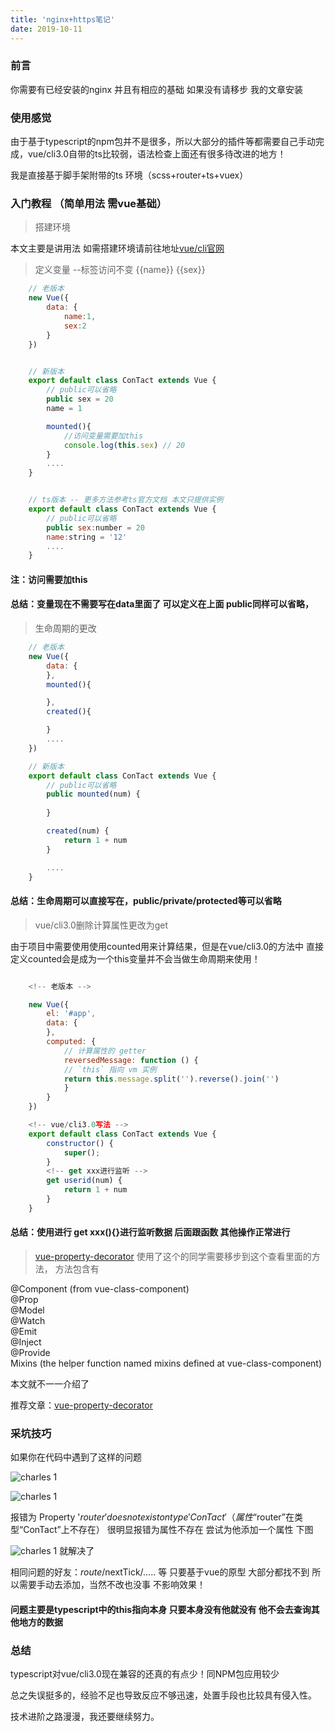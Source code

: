 ```yaml
---
title: 'nginx+https笔记'
date: 2019-10-11
---
```


### 前言

你需要有已经安装的nginx 并且有相应的基础 如果没有请移步 我的文章安装

### 使用感觉

由于基于typescript的npm包并不是很多，所以大部分的插件等都需要自己手动完成，vue/cli3.0自带的ts比较弱，语法检查上面还有很多待改进的地方！

我是直接基于脚手架附带的ts 环境（scss+router+ts+vuex）

### 入门教程 （简单用法 需vue基础）

>搭建环境 

本文主要是讲用法 如需搭建环境请前往地址[vue/cli官网](https://cli.vuejs.org/guide/creating-a-project.html#vue-create)

>定义变量 --标签访问不变 {{name}} {{sex}}
```javascript
    // 老版本
    new Vue({
        data: {
            name:1,
            sex:2
        }
    })


    // 新版本
    export default class ConTact extends Vue {
        // public可以省略
        public sex = 20
        name = 1

        mounted(){
            //访问变量需要加this
            console.log(this.sex) // 20
        }
        ....
    }


    // ts版本 -- 更多方法参考ts官方文档 本文只提供实例
    export default class ConTact extends Vue {
        // public可以省略
        public sex:number = 20
        name:string = '12'
        ....
    }
```
#### 注：访问需要加this #####
#### 总结：变量现在不需要写在data里面了 可以定义在上面 public同样可以省略， ####


>生命周期的更改
```javascript
    // 老版本
    new Vue({
        data: {
        },
        mounted(){

        },
        created(){

        }
        ....
    })

    // 新版本
    export default class ConTact extends Vue {
        // public可以省略
        public mounted(num) {
            
        }

        created(num) {
            return 1 + num
        }

        ....
    }
```

#### 总结：生命周期可以直接写在，public/private/protected等可以省略 ####

> vue/cli3.0删除计算属性更改为get

   由于项目中需要使用使用counted用来计算结果，但是在vue/cli3.0的方法中 直接定义counted会是成为一个this变量并不会当做生命周期来使用！
```javascript

    <!-- 老版本 -->

    new Vue({
        el: '#app',
        data: {
        },
        computed: {
            // 计算属性的 getter
            reversedMessage: function () {
            // `this` 指向 vm 实例
            return this.message.split('').reverse().join('')
            }
        }
    })

    <!-- vue/cli3.0写法 -->
    export default class ConTact extends Vue {
        constructor() {
            super();
        }
        <!-- get xxx进行监听 -->
        get userid(num) {
            return 1 + num
        }
    }
```
#### 总结：使用进行 get xxx(){}进行监听数据 后面跟函数 其他操作正常进行 ####


> [vue-property-decorator](https://juejin.im/post/5c173a84f265da610e7ffe44) 使用了这个的同学需要移步到这个查看里面的方法， 方法包含有

@Component (from vue-class-component) <br/>
@Prop<br/>
@Model<br/>
@Watch<br/>
@Emit<br/>
@Inject<br/>
@Provide<br/>
Mixins (the helper function named mixins defined at vue-class-component)<br/>

本文就不一一介绍了

推荐文章：[vue-property-decorator](https://juejin.im/post/5c173a84f265da610e7ffe44)
  



### 采坑技巧

如果你在代码中遇到了这样的问题

![charles 1](../../src/images/1570699130(1).jpg)

![charles 1](../../src/images/1570699186(1).jpg)

报错为 Property '$router' does not exist on type 'ConTact'（属性“$router”在类型“ConTact”上不存在）
很明显报错为属性不存在 尝试为他添加一个属性 下图

![charles 1](../../src/images/1570699231(1).jpg)
就解决了

相同问题的好友：$route/$nextTick/..... 等 只要基于vue的原型 大部分都找不到 所以需要手动去添加，当然不改也没事 不影响效果！

#### 问题主要是typescript中的this指向本身 只要本身没有他就没有 他不会去查询其他地方的数据 ####
### 总结

typescript对vue/cli3.0现在兼容的还真的有点少！同NPM包应用较少

总之失误挺多的，经验不足也导致反应不够迅速，处置手段也比较具有侵入性。

技术进阶之路漫漫，我还要继续努力。